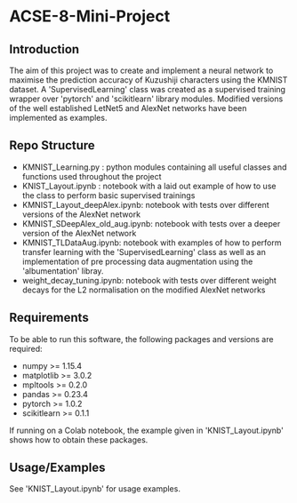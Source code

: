 # ACSE-8-Mini-Project

## Introduction
The aim of this project was to create and implement a neural network to maximise the prediction accuracy of Kuzushiji characters using the KMNIST dataset. A 'SupervisedLearning' class was created as a supervised training wrapper over 'pytorch' and 'scikitlearn' library modules. Modified versions of the well established LetNet5 and AlexNet networks have been implemented as examples.

## Repo Structure
- KMNIST_Learning.py : python modules containing all useful classes and functions used throughout the project
- KNIST_Layout.ipynb : notebook with a laid out example of how to use the class to perform basic supervised trainings
- KMNIST_Layout_deepAlex.ipynb: notebook with tests over different versions of the AlexNet network
- KMNIST_SDeepAlex_old_aug.ipynb: notebook with tests over a deeper version of the AlexNet network
- KMNIST_TLDataAug.ipynb: notebook with examples of how to perform transfer learning with the 'SupervisedLearning' class as well as an implementation of pre processing data augmentation using the 'albumentation' libray.
- weight_decay_tuning.ipynb: notebook with tests over different weight decays for the L2 normalisation on the modified AlexNet networks

## Requirements
To be able to run this software, the following packages and versions are required:
- numpy >= 1.15.4
- matplotlib >= 3.0.2
- mpltools >= 0.2.0
- pandas >= 0.23.4
- pytorch >= 1.0.2
- scikitlearn >= 0.1.1

If running on a Colab notebook, the example given in 'KNIST_Layout.ipynb' shows how to obtain these packages.


## Usage/Examples
See 'KNIST_Layout.ipynb' for usage examples.
